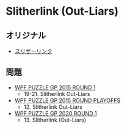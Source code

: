 # Slitherlink (Out-Liars)

## オリジナル
- [スリザーリンク](slitherlink.md)

## 問題
- [WPF PUZZLE GP 2015 ROUND 1](../questions/wpfpgp2015-1.md)
	- 19-21. Slitherlink Out-Liars
- [WPF PUZZLE GP 2015 ROUND PLAYOFFS](../questions/wpfpgp2015-po.md)
	- 12\. Slitherlink Out-Liars
- [WPF PUZZLE GP 2020 ROUND 1](../questions/wpfpgp2020-1.md)
	- 13\. Slitherlink (Out-Liars)
